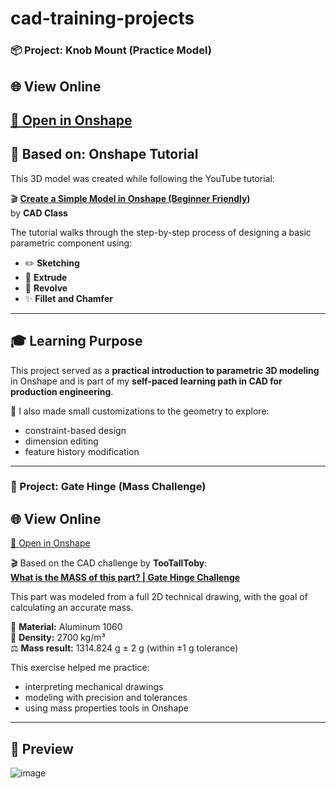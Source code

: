 # cad-training-projects

### 📦 Project: Knob Mount (Practice Model)

## 🌐 View Online  
[🔗 Open in Onshape](https://cad.onshape.com/documents/53230872f7538471ca5ad7c6/w/fbcf1629b196b8fcc329957a/e/2d888a065429afb7e1b2f85b)
---

## 🎥 Based on: Onshape Tutorial

This 3D model was created while following the YouTube tutorial:

🎬 **[Create a Simple Model in Onshape (Beginner Friendly)](https://www.youtube.com/watch?v=2utLjjkXpIg)**  
by **CAD Class**

The tutorial walks through the step-by-step process of designing a basic parametric component using:

- ✏️ **Sketching**
- 🧱 **Extrude**
- 🔄 **Revolve**
- ✨ **Fillet and Chamfer**

---

## 🎓 Learning Purpose

This project served as a **practical introduction to parametric 3D modeling** in Onshape and is part of my **self-paced learning path in CAD for production engineering**.

🔧 I also made small customizations to the geometry to explore:
- constraint-based design
- dimension editing
- feature history modification

---

### 🧩 Project: Gate Hinge (Mass Challenge)

## 🌐 View Online  
[🔗 Open in Onshape](https://cad.onshape.com/documents/bf4776db889388ca528cdd6c/w/ffde85486e46288e3e23c31f/e/f157efd75025dfac949d53ae)

🎬 Based on the CAD challenge by **TooTallToby**:  
**[What is the MASS of this part? | Gate Hinge Challenge](https://www.youtube.com/watch?v=vJHViLPJNuw&t=33s)**

This part was modeled from a full 2D technical drawing, with the goal of calculating an accurate mass.

🧮 **Material:** Aluminum 1060  
📐 **Density:** 2700 kg/m³  
⚖️ **Mass result:** 1314.824 g ± 2 g (within ±1 g tolerance)

This exercise helped me practice:
- interpreting mechanical drawings
- modeling with precision and tolerances
- using mass properties tools in Onshape

---

## 📸 Preview  
![image](https://github.com/user-attachments/assets/b4023313-19d9-4bd7-89aa-d3cefdbfdd83)

